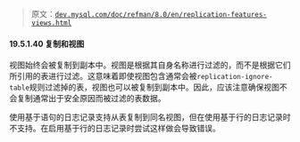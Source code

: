 > 原文：[`dev.mysql.com/doc/refman/8.0/en/replication-features-views.html`](https://dev.mysql.com/doc/refman/8.0/en/replication-features-views.html)

#### 19.5.1.40 复制和视图

视图始终会被复制到副本中。视图是根据其自身名称进行过滤的，而不是根据它们所引用的表进行过滤。这意味着即使视图包含通常会被`replication-ignore-table`规则过滤掉的表，视图也可以被复制到副本中。因此，应该注意确保视图不会复制通常出于安全原因而被过滤的表数据。

使用基于语句的日志记录支持从表复制到同名视图，但在使用基于行的日志记录时不支持。在启用基于行的日志记录时尝试这样做会导致错误。
